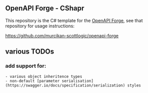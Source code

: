 ## OpenAPI Forge - CShapr

This repository is the C# template for the [OpenAPI Forge](https://github.com/ColinEberhardt/openapi-forge), see that repository for usage instructions:

https://github.com/murcikan-scottlogic/openapi-forge

## various TODOs

### add support for:

    - various object inheritence types
    - non-default [parameter serialisation](https://swagger.io/docs/specification/serialization) styles

